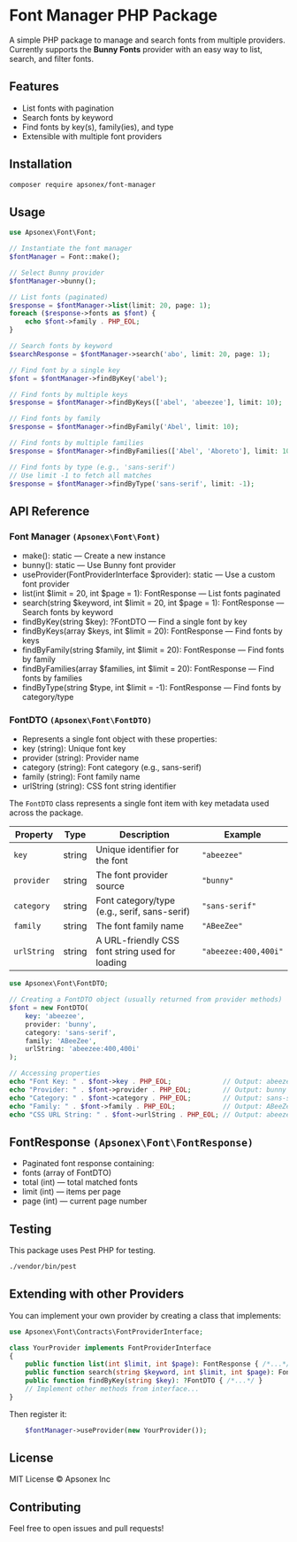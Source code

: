 # Font Manager PHP Package

A simple PHP package to manage and search fonts from multiple providers.
Currently supports the **Bunny Fonts** provider with an easy way to list, search, and filter fonts.

## Features
- List fonts with pagination
- Search fonts by keyword
- Find fonts by key(s), family(ies), and type
- Extensible with multiple font providers

## Installation

```bash
composer require apsonex/font-manager
```

## Usage

```php
use Apsonex\Font\Font;

// Instantiate the font manager
$fontManager = Font::make();

// Select Bunny provider
$fontManager->bunny();

// List fonts (paginated)
$response = $fontManager->list(limit: 20, page: 1);
foreach ($response->fonts as $font) {
    echo $font->family . PHP_EOL;
}

// Search fonts by keyword
$searchResponse = $fontManager->search('abo', limit: 20, page: 1);

// Find font by a single key
$font = $fontManager->findByKey('abel');

// Find fonts by multiple keys
$response = $fontManager->findByKeys(['abel', 'abeezee'], limit: 10);

// Find fonts by family
$response = $fontManager->findByFamily('Abel', limit: 10);

// Find fonts by multiple families
$response = $fontManager->findByFamilies(['Abel', 'Aboreto'], limit: 10);

// Find fonts by type (e.g., 'sans-serif')
// Use limit -1 to fetch all matches
$response = $fontManager->findByType('sans-serif', limit: -1);
```

## API Reference

### Font Manager `(Apsonex\Font\Font)`
- make(): static — Create a new instance
- bunny(): static — Use Bunny font provider
- useProvider(FontProviderInterface $provider): static — Use a custom font provider
- list(int $limit = 20, int $page = 1): FontResponse — List fonts paginated
- search(string $keyword, int $limit = 20, int $page = 1): FontResponse — Search fonts by keyword
- findByKey(string $key): ?FontDTO — Find a single font by key
- findByKeys(array $keys, int $limit = 20): FontResponse — Find fonts by keys
- findByFamily(string $family, int $limit = 20): FontResponse — Find fonts by family
- findByFamilies(array $families, int $limit = 20): FontResponse — Find fonts by families
- findByType(string $type, int $limit = -1): FontResponse — Find fonts by category/type

### FontDTO `(Apsonex\Font\FontDTO)`
- Represents a single font object with these properties:
- key (string): Unique font key
- provider (string): Provider name
- category (string): Font category (e.g., sans-serif)
- family (string): Font family name
- urlString (string): CSS font string identifier

The `FontDTO` class represents a single font item with key metadata used across the package.

| Property    | Type   | Description                                     | Example              |
| ----------- | ------ | ----------------------------------------------- | -------------------- |
| `key`       | string | Unique identifier for the font                  | `"abeezee"`          |
| `provider`  | string | The font provider source                        | `"bunny"`            |
| `category`  | string | Font category/type (e.g., serif, sans-serif)    | `"sans-serif"`       |
| `family`    | string | The font family name                            | `"ABeeZee"`          |
| `urlString` | string | A URL-friendly CSS font string used for loading | `"abeezee:400,400i"` |

```php
use Apsonex\Font\FontDTO;

// Creating a FontDTO object (usually returned from provider methods)
$font = new FontDTO(
    key: 'abeezee',
    provider: 'bunny',
    category: 'sans-serif',
    family: 'ABeeZee',
    urlString: 'abeezee:400,400i'
);

// Accessing properties
echo "Font Key: " . $font->key . PHP_EOL;             // Output: abeezee
echo "Provider: " . $font->provider . PHP_EOL;        // Output: bunny
echo "Category: " . $font->category . PHP_EOL;        // Output: sans-serif
echo "Family: " . $font->family . PHP_EOL;            // Output: ABeeZee
echo "CSS URL String: " . $font->urlString . PHP_EOL; // Output: abeezee:400,400i
```

## FontResponse `(Apsonex\Font\FontResponse)`
- Paginated font response containing:
- fonts (array of FontDTO)
- total (int) — total matched fonts
- limit (int) — items per page
- page (int) — current page number

## Testing
This package uses Pest PHP for testing.

```bash
./vendor/bin/pest
```

## Extending with other Providers

You can implement your own provider by creating a class that implements:

```php
use Apsonex\Font\Contracts\FontProviderInterface;

class YourProvider implements FontProviderInterface
{
    public function list(int $limit, int $page): FontResponse { /*...*/ }
    public function search(string $keyword, int $limit, int $page): FontResponse { /*...*/ }
    public function findByKey(string $key): ?FontDTO { /*...*/ }
    // Implement other methods from interface...
}
```

Then register it:

```php
    $fontManager->useProvider(new YourProvider());
```

## License
MIT License © Apsonex Inc

## Contributing
Feel free to open issues and pull requests!
